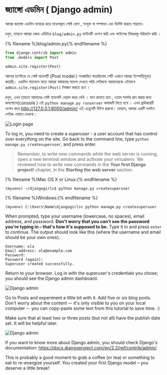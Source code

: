 # জ্যাঙ্গো এডমিন ( Django admin) 

আমরা জ্যাঙ্গো এডমিন ব্যবহার করে মডেলকৃত পোষ্ট যোগ , সংযুক্ত বা সম্পাদন এবং ডিলিট করতে পারবো।

চলুন, তাহলে আমরা কোড এডিটরে `blog/admin.py` ফাইলটি ওপেন করি এবং ফাইলের বিষয়বস্তু পরিবর্তন করি ।

{% filename %}blog/admin.py{% endfilename %}

```python
from django.contrib import admin
from .models import Post

admin.site.register(Post)
```

আগের চ্যাপ্টারে যে পোষ্ট মডেলটি (Post model ) সংজ্ঞায়িত করেছিলাম সেটি এখানে আমরা ইম্পোর্ট(যুক্ত) করেছি। এডমিন প্যানেলে যাতে আমরা আমাদের মডেল দেখতে পারি সেইজন্য আমাদেরকে এইভাবে `admin.site.register(Post)` নিবন্ধন করতে হবে ।

চলুন, এখন তাহলে আমাদের পোষ্ট মডেলটি খেয়াল করে দেখি । মনে রাখতে হবে , ওয়েব সার্ভার রান করার জন্য কনসোলে(console ) এই `python manage.py runserver` কমান্ডটি দিতে হবে । এখন ব্রাউজারটি ওপেন করে http://127.0.0.1:8000/admin/ এই এড্রেসটি টাইপ করবো। তাহলে, আমরা একটি লগইন পেইজ এভাবে দেখবো :

![Login page](images/login_page2.png)

To log in, you need to create a *superuser* - a user account that has control over everything on the site. Go back to the command line, type `python manage.py createsuperuser`, and press enter.

> Remember, to write new commands while the web server is running, open a new terminal window and activate your virtualenv. We reviewed how to write new commands in the **Your first Django project!** chapter, in the **Starting the web server** section.

{% filename %}Mac OS X or Linux:{% endfilename %}

    (myvenv) ~/djangogirls$ python manage.py createsuperuser
    

{% filename %}Windows:{% endfilename %}

    (myvenv) C:\Users\Name\djangogirls> python manage.py createsuperuser
    

When prompted, type your username (lowercase, no spaces), email address, and password. **Don't worry that you can't see the password you're typing in – that's how it's supposed to be.** Type it in and press `enter` to continue. The output should look like this (where the username and email should be your own ones):

    Username: ola
    Email address: ola@example.com
    Password:
    Password (again):
    Superuser created successfully.
    

Return to your browser. Log in with the superuser's credentials you chose; you should see the Django admin dashboard.

![Django admin](images/django_admin3.png)

Go to Posts and experiment a little bit with it. Add five or six blog posts. Don't worry about the content –- it's only visible to you on your local computer -- you can copy-paste some text from this tutorial to save time. :)

Make sure that at least two or three posts (but not all) have the publish date set. It will be helpful later.

![Django admin](images/edit_post3.png)

If you want to know more about Django admin, you should check Django's documentation: https://docs.djangoproject.com/en/2.2/ref/contrib/admin/

This is probably a good moment to grab a coffee (or tea) or something to eat to re-energize yourself. You created your first Django model – you deserve a little break!